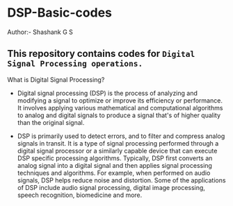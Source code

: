 # DSP-Basic-codes

Author:- Shashank G S
## This repository contains codes for `Digital Signal Processing operations.`


What is Digital Signal Processing?
- Digital signal processing (DSP) is the process of analyzing and modifying a signal to optimize or improve its efficiency or performance. It involves applying various mathematical and computational algorithms to analog and digital signals to produce a signal that's of higher quality than the original signal.

-  DSP is primarily used to detect errors, and to filter and compress analog signals in transit. It is a type of signal processing performed through a digital signal processor or a similarly capable device that can execute DSP specific processing algorithms. Typically, DSP first converts an analog signal into a digital signal and then applies signal processing techniques and algorithms. For example, when performed on audio signals, DSP helps reduce noise and distortion. Some of the applications of DSP include audio signal processing, digital image processing, speech recognition, biomedicine and more.
